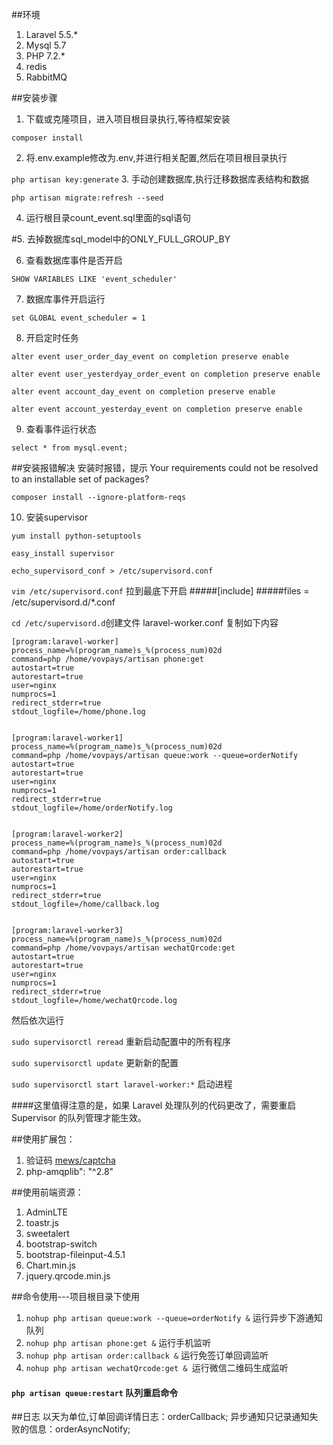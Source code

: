 ##环境
1. Laravel 5.5.* 
2. Mysql 5.7
3. PHP 7.2.*
4. redis
5. RabbitMQ
 
##安装步骤
1. 下载或克隆项目，进入项目根目录执行,等待框架安装

``composer install``

2. 将.env.example修改为.env,并进行相关配置,然后在项目根目录执行

``php artisan key:generate``
3. 手动创建数据库,执行迁移数据库表结构和数据

``php artisan migrate:refresh --seed``

4. 运行根目录count_event.sql里面的sql语句

#5. 去掉数据库sql_model中的ONLY_FULL_GROUP_BY

6. 查看数据库事件是否开启

``SHOW VARIABLES LIKE 'event_scheduler'``

7. 数据库事件开启运行

``set GLOBAL event_scheduler = 1``

8. 开启定时任务

``alter event user_order_day_event on completion preserve enable``

``alter event user_yesterdyay_order_event on completion preserve enable``

``alter event account_day_event on completion preserve enable``

``alter event account_yesterday_event on completion preserve enable``

9. 查看事件运行状态

``select * from mysql.event;``

##安装报错解决
安装时报错，提示 Your requirements could not be resolved to an installable set of packages?

``composer install --ignore-platform-reqs``

10. 安装supervisor

``yum install python-setuptools``

``easy_install supervisor``

``echo_supervisord_conf > /etc/supervisord.conf``

``vim /etc/supervisord.conf`` 拉到最底下开启
#####[include]
#####files = /etc/supervisord.d/*.conf

``cd /etc/supervisord.d``创建文件 laravel-worker.conf 复制如下内容
````
[program:laravel-worker]
process_name=%(program_name)s_%(process_num)02d
command=php /home/vovpays/artisan phone:get
autostart=true
autorestart=true
user=nginx
numprocs=1
redirect_stderr=true
stdout_logfile=/home/phone.log


[program:laravel-worker1]
process_name=%(program_name)s_%(process_num)02d
command=php /home/vovpays/artisan queue:work --queue=orderNotify
autostart=true
autorestart=true
user=nginx
numprocs=1
redirect_stderr=true
stdout_logfile=/home/orderNotify.log


[program:laravel-worker2]
process_name=%(program_name)s_%(process_num)02d
command=php /home/vovpays/artisan order:callback
autostart=true
autorestart=true
user=nginx
numprocs=1
redirect_stderr=true
stdout_logfile=/home/callback.log


[program:laravel-worker3]
process_name=%(program_name)s_%(process_num)02d
command=php /home/vovpays/artisan wechatQrcode:get
autostart=true
autorestart=true
user=nginx
numprocs=1
redirect_stderr=true
stdout_logfile=/home/wechatQrcode.log
````

然后依次运行

``sudo supervisorctl reread`` 重新启动配置中的所有程序

``sudo supervisorctl update`` 更新新的配置

``sudo supervisorctl start laravel-worker:*`` 启动进程

####这里值得注意的是，如果 Laravel 处理队列的代码更改了，需要重启 Supervisor 的队列管理才能生效。






##使用扩展包：
1. 验证码 [mews/captcha](https://github.com/mewebstudio/captcha)
2. php-amqplib": "^2.8"


##使用前端资源：
1. AdminLTE
2. toastr.js
3. sweetalert
4. bootstrap-switch
5. bootstrap-fileinput-4.5.1
6. Chart.min.js
7. jquery.qrcode.min.js

##命令使用---项目根目录下使用
1. ``nohup php artisan queue:work --queue=orderNotify &`` 运行异步下游通知队列
2. ``nohup php artisan phone:get &`` 运行手机监听
3. ``nohup php artisan order:callback &`` 运行免签订单回调监听
4. ``nohup php artisan wechatQrcode:get & ``运行微信二维码生成监听

#### ``php artisan queue:restart`` 队列重启命令

 
##日志
以天为单位,订单回调详情日志：orderCallback; 异步通知只记录通知失败的信息：orderAsyncNotify;


